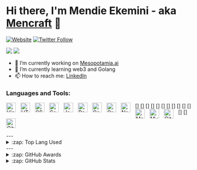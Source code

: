 # Hi there, I'm Mendie Ekemini - aka [Mencraft][website] 👋 


[![Website](https://img.shields.io/website?label=mendieekemini.vercel.app&style=for-the-badge&url=https%3A%2F%2Fmendieekemini.vercel.app)](https://mendieekemini.vercel.app)
[![Twitter Follow](https://img.shields.io/twitter/follow/ekemboy96?color=1DA1F2&logo=twitter&style=for-the-badge)](https://twitter.com/intent/follow?original_referer=https%3A%2F%2Fgithub.com%2FMencraft&screen_name=ekemboy96)


[![](https://img.shields.io/badge/next.js-000000?style=for-the-badge&logo=nextdotjs&logoColor=white)](https://img.shields.io/badge/next.js-000000?style=for-the-badge&logo=nextdotjs&logoColor=white)
[![](https://img.shields.io/badge/Tailwind_CSS-38B2AC?style=for-the-badge&logo=tailwind-css&logoColor=white)](https://img.shields.io/badge/Tailwind_CSS-38B2AC?style=for-the-badge&logo=tailwind-css&logoColor=white)
<!--
**Mencraft/Mencraft** is a ✨ _special_ ✨ repository because its `README.md` (this file) appears on your GitHub profile.

Here are some ideas to get you started:


- 👯 I’m looking to collaborate on ...
- 🤔 I’m looking for help with ...
- 💬 Ask me about ...
- 📫 How to reach me: ...
- 😄 Pronouns: ...
- ⚡ Fun fact: ...
-->
- 🔭 I’m currently working on  [Mesopotamia.ai](http://mesopotamia.ai/)
- 🌱 I’m currently learning web3 and Golang
- 📫 How to reach me: [LinkedIn](https://www.linkedin.com/in/ekemini-mendie-62210a12b/)



### Languages and Tools:

[<img align="left" alt="Visual Studio Code" width="26px" src="https://cdn.jsdelivr.net/gh/devicons/devicon/icons/vscode/vscode-original.svg" style="padding-right:10px;" />]
[<img align="left" alt="HTML5" width="26px" src="https://cdn.jsdelivr.net/gh/devicons/devicon/icons/html5/html5-original.svg" style="padding-right:10px;" />]
[<img align="left" alt="CSS3" width="26px" src="https://cdn.jsdelivr.net/gh/devicons/devicon/icons/css3/css3-original.svg" style="padding-right:10px;" />]
[<img align="left" alt="Sass" width="26px" src="https://cdn.jsdelivr.net/gh/devicons/devicon/icons/sass/sass-original.svg" style="padding-right:10px;" />]
[<img align="left" alt="JavaScript" width="26px" src="https://cdn.jsdelivr.net/gh/devicons/devicon/icons/javascript/javascript-original.svg" style="padding-right:10px;" />]
[<img align="left" alt="React" width="26px" src="https://cdn.jsdelivr.net/gh/devicons/devicon/icons/react/react-original.svg" style="padding-right:10px;" />]
[<img align="left" alt="Gatsby" width="26px" src="https://cdn.jsdelivr.net/gh/devicons/devicon/icons/gatsby/gatsby-original.svg" style="padding-right:10px;" />]
[<img align="left" alt="GraphQL" width="26px" src="https://cdn.jsdelivr.net/gh/devicons/devicon/icons/graphql/graphql-plain.svg" style="padding-right:10px;" />]
[<img align="left" alt="Node.js" width="26px" src="https://cdn.jsdelivr.net/gh/devicons/devicon/icons/nodejs/nodejs-original.svg" style="padding-right:10px;" />]
[<img align="left" alt="MongoDB" width="26px" src="https://cdn.jsdelivr.net/gh/devicons/devicon/icons/mongodb/mongodb-original.svg" style="padding-right:10px;" />]
[<img align="left" alt="MySQL" width="26px" src="https://cdn.jsdelivr.net/gh/devicons/devicon/icons/mysql/mysql-original.svg" style="padding-right:10px;" />]
[<img align="left" alt="Git" width="26px" src="https://cdn.jsdelivr.net/gh/devicons/devicon/icons/git/git-original.svg" style="padding-right:10px;" />]
[<img align="left" alt="GitHub" width="26px" src="https://user-images.githubusercontent.com/3369400/139447912-e0f43f33-6d9f-45f8-be46-2df5bbc91289.png" style="padding-right:10px;" />]

<br />
<br />
---

<details>
  <summary>:zap: Top Lang Used</summary>
<img align="left" alt="Mendie's GitHub Stats" src="https://github-readme-stats.vercel.app/api/top-langs/?username=mencraft" />
  </details>
---

<details>
  <summary>:zap: GitHub Awards</summary>
<img  align="left" alt="Mendie's GitHub Stats" src="https://github-profile-trophy.vercel.app/?username=mencraft"/>
</details>


<details>
  <summary>:zap: GitHub Stats</summary>

  <img align="left" alt="Mendie's GitHub Stats" src="https://github-readme-stats.vercel.app/api?username=Mencraft&show_icons=true&hide_border=false&title_color=ff652f&icon_color=FFE400&bg_color=09131B&text_color=ffffff&border_color=0c1a25" />

</details>

[website]: https://mendieekemini.vercel.app/
[twitter]: https://twitter.com/ekemboy96
[instagram]: https://www.instagram.com/ekecraft/
[linkedin]: https://www.linkedin.com/in/ekemini-mendie-62210a12b
